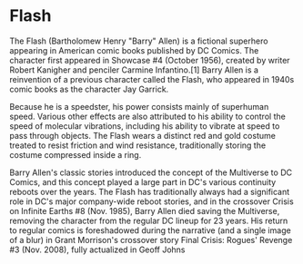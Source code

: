 # Flash

The Flash (Bartholomew Henry "Barry" Allen) is a fictional superhero appearing in American comic books published by DC Comics. The character first appeared in Showcase #4 (October 1956), created by writer Robert Kanigher and penciler Carmine Infantino.[1] Barry Allen is a reinvention of a previous character called the Flash, who appeared in 1940s comic books as the character Jay Garrick.

Because he is a speedster, his power consists mainly of superhuman speed. Various other effects are also attributed to his ability to control the speed of molecular vibrations, including his ability to vibrate at speed to pass through objects. The Flash wears a distinct red and gold costume treated to resist friction and wind resistance, traditionally storing the costume compressed inside a ring.

Barry Allen's classic stories introduced the concept of the Multiverse to DC Comics, and this concept played a large part in DC's various continuity reboots over the years. The Flash has traditionally always had a significant role in DC's major company-wide reboot stories, and in the crossover Crisis on Infinite Earths #8 (Nov. 1985), Barry Allen died saving the Multiverse, removing the character from the regular DC lineup for 23 years. His return to regular comics is foreshadowed during the narrative (and a single image of a blur) in Grant Morrison's crossover story Final Crisis: Rogues' Revenge #3 (Nov. 2008), fully actualized in Geoff Johns
